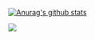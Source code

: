 [![Anurag's github stats](https://github-readme-stats.vercel.app/api?username=dimikara&show_icons=true&theme=radical)](https://github.com/anuraghazra/github-readme-stats)

![](https://komarev.com/ghpvc/?username=dimikara&style=plastic)

